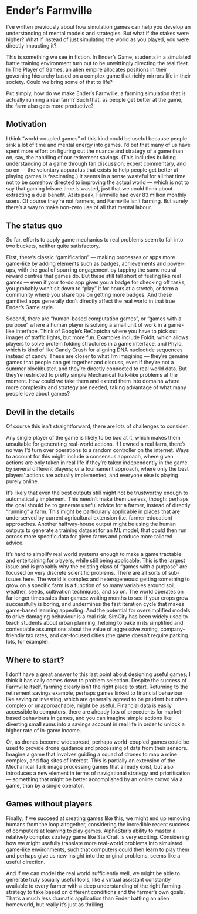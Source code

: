 <header><title>Ender's Farmville</title></header>

# Ender’s Farmville

I’ve written previously about how simulation games can help you develop an understanding of mental models and strategies. But what if the stakes were higher? What if instead of just simulating the world as you played, you were directly impacting it?

This is something we see in fiction. In Ender’s Game, students in a simulated battle training environment turn out to be unwittingly directing the real fleet. In The Player of Games, an alien empire allocates positions in their governing hierarchy based on a complex game that richly mirrors life in their society. Could we bring some of that to life?

Put simply, how do we make Ender’s Farmville, a farming simulation that is actually running a real farm? Such that, as people get better at the game, the farm also gets more productive?

## Motivation

I think “world-coupled games” of this kind could be useful because people sink a lot of time and mental energy into games. I’d bet that many of us have spent more effort on figuring out the nuance and strategy of a game than on, say, the handling of our retirement savings. (This includes building understanding of a game through fan discussion, expert commentary, and so on — the voluntary apparatus that exists to help people get better at playing games is fascinating.)
It seems in a sense wasteful for all that time not to be somehow directed to improving the actual world — which is not to say that gaming leisure time is wasted, just that we could think about extracting a dual benefit. At its peak, Farmville had over 83 million monthly users. Of course they’re not farmers, and Farmville isn’t farming. But surely there’s a way to make non-zero use of all that mental labour.

## The status quo

So far, efforts to apply game mechanics to real problems seem to fall into two buckets, neither quite satisfactory.

First, there’s classic “gamification” — making processes or apps more game-like by adding elements such as badges, achievements and power-ups, with the goal of spurring engagement by tapping the same neural reward centres that games do. But these still fall short of feeling like real games — even if your to-do app gives you a badge for checking off tasks, you probably won’t sit down to “play” it for hours at a stretch, or form a community where you share tips on getting more badges. And these gamified apps generally don’t directly affect the real world in that true Ender’s Game style.

Second, there are “human-based computation games”, or “games with a purpose” where a human player is solving a small unit of work in a game-like interface. Think of Google’s ReCaptcha where you have to pick out images of traffic lights, but more fun. Examples include Foldit, which allows players to solve protein folding structures in a game interface, and Phylo, which is kind of like Candy Crush for aligning DNA nucleotide sequences instead of candy. These are closer to what I’m imagining — they’re genuine games that people can get together and discuss, even if they’re not a summer blockbuster, and they’re directly connected to real world data. But they’re restricted to pretty simple Mechanical Turk-like problems at the moment. How could we take them and extend them into domains where more complexity and strategy are needed, taking advantage of what many people love about games?

## Devil in the details

Of course this isn’t straightforward; there are lots of challenges to consider.

Any single player of the game is likely to be bad at it, which makes them unsuitable for generating real-world actions. If I owned a real farm, there’s no way I’d turn over operations to a random controller on the internet. Ways to account for this might include a consensus approach, where given actions are only taken in real life if they’re taken independently in the game by several different players; or a tournament approach, where only the best players’ actions are actually implemented, and everyone else is playing purely online.

It’s likely that even the best outputs still might not be trustworthy enough to automatically implement. This needn’t make them useless, though: perhaps the goal should be to generate useful advice for a farmer, instead of directly “running” a farm. This might be particularly applicable in places that are underserved by current agricultural extension (i.e. farmer education) approaches. Another halfway-house output might be using the human outputs to generate a training dataset for an ML model, that could then run across more specific data for given farms and produce more tailored advice.

It’s hard to simplify real world systems enough to make a game tractable and entertaining for players, while still being applicable. This is the largest issue and is probably why the existing class of “games with a purpose” are focused on very discrete scientific problems. There are all sorts of sub-issues here. The world is complex and heterogeneous: getting something to grow on a specific farm is a function of so many variables around soil, weather, seeds, cultivation techniques, and so on. The world operates on far longer timescales than games: waiting months to see if your crops grew successfully is boring, and undermines the fast iteration cycle that makes game-based learning appealing. And the potential for oversimplified models to drive damaging behaviour is a real risk. SimCity has been widely used to teach students about urban planning, helping to bake in its simplified and contestable assumptions about the value of aggressive zoning, company-friendly tax rates, and car-focused cities (the game doesn’t require parking lots, for example).

## Where to start?

I don’t have a great answer to this last point about designing useful games; I think it basically comes down to problem selection. Despite the success of Farmville itself, farming clearly isn’t the right place to start. Returning to the retirement savings example, perhaps games linked to financial behaviour like saving or investing, which are generally agreed to be prudent but often complex or unapproachable, might be useful. Financial data is easily accessible to computers, there are already lots of precedents for market-based behaviours in games, and you can imagine simple actions like diverting small sums into a savings account in real life in order to unlock a higher rate of in-game income.

Or, as drones become widespread, perhaps world-coupled games could be used to provide drone guidance and processing of data from their sensors. Imagine a game that involves guiding a squad of drones to map a mine complex, and flag sites of interest. This is partially an extension of the Mechanical Turk image processing games that already exist, but also introduces a new element in terms of navigational strategy and prioritisation — something that might be better accomplished by an online crowd via a game, than by a single operator.

## Games without players

Finally, if we succeed at creating games like this, we might end up removing humans from the loop altogether, considering the incredible recent success of computers at learning to play games. AlphaStar’s ability to master a relatively complex strategy game like StarCraft is very exciting. Considering how we might usefully translate more real-world problems into simulated game-like environments, such that computers could then learn to play them and perhaps give us new insight into the original problems, seems like a useful direction.

And if we can model the real world sufficiently well, we might be able to generate truly socially useful tools, like a virtual assistant constantly available to every farmer with a deep understanding of the right farming strategy to take based on different conditions and the farmer’s own goals. That’s a much less dramatic application than Ender battling an alien homeworld, but really it’s just as thrilling.